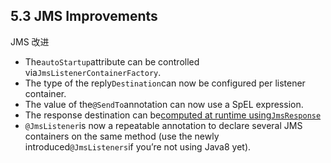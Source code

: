 ## 5.3 JMS Improvements
JMS 改进

* The`autoStartup`attribute can be controlled via`JmsListenerContainerFactory`.
* The type of the reply`Destination`can now be configured per listener container.
* The value of the`@SendTo`annotation can now use a SpEL expression.
* The response destination can be[computed at runtime using`JmsResponse`](https://docs.spring.io/spring/docs/current/spring-framework-reference/htmlsingle/#jms-annotated-response)
* `@JmsListener`is now a repeatable annotation to declare several JMS containers on the same method \(use the newly introduced`@JmsListeners`if you’re not using Java8 yet\).



